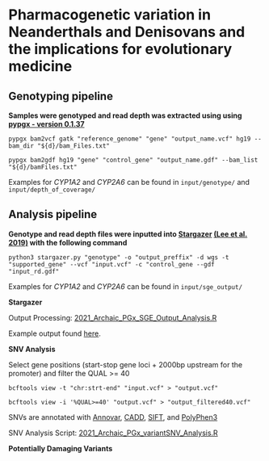 # Pharmacogenetic variation in Neanderthals and Denisovans and the implications for evolutionary medicine

## Genotyping pipeline

**Samples were genotyped and read depth was extracted using using [pypgx - version 0.1.37](https://github.com/sbslee/pypgx)**

`pypgx bam2vcf gatk "reference_genome" "gene" "output_name.vcf" hg19 --bam_dir "${d}/bam_Files.txt"`

`pypgx bam2gdf hg19 "gene" "control_gene" "output_name.gdf" --bam_list "${d}/bamFiles.txt"`

Examples for *CYP1A2* and *CYP2A6* can be found in `input/genotype/` and `input/depth_of_coverage/`

## Analysis pipeline

**Genotype and read depth files were inputted into [Stargazer](https://stargazer.gs.washington.edu/stargazerweb/) [(Lee et al. 2019)](https://ascpt.onlinelibrary.wiley.com/doi/10.1002/cpt.1552) with the following command**

`python3 stargazer.py "genotype" -o "output_preffix" -d wgs -t "supported_gene" --vcf "input.vcf" -c "control_gene --gdf "input_rd.gdf"`

Examples for *CYP1A2* and *CYP2A6* can be found in `input/sge_output/`

**Stargazer**

Output Processing: [2021_Archaic_PGx_SGE_Output_Analysis.R](https://github.com/the-claw-lab/aDNA_PGx_2021/blob/main/2021_Archaic_PGx_SGE_Output_Analysis.R)

Example output found [here](https://github.com/the-claw-lab/aDNA_PGx_2021/tree/main/output/2021_Archaic_PGx_SGE_Output_Analysis_EXAMPLE_OUTPUT).

**SNV Analysis**

Select gene positions (start-stop gene loci + 2000bp upstream for the promoter) and filter the QUAL >= 40

`bcftools view -t "chr:strt-end" "input.vcf" > "output.vcf"`

`bcftools view -i '%QUAL>=40' "output.vcf" > "output_filtered40.vcf"`

SNVs are annotated with [Annovar](), [CADD](), [SIFT](), and [PolyPhen3]()

SNV Analysis Script: [2021_Archaic_PGx_variantSNV_Analysis.R]()

**Potentially Damaging Variants**
